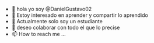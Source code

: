 - 👋 hola yo soy @DanielGustavo02
- 👀 Estoy interesado en aprender y compartir lo aprendido
- 🌱 Actualmente solo soy un estudiante 
- 💞️ deseo colaborar con todo el que lo precise
- 📫 How to reach me ...

<!---
DanielGustavo02/DanielGustavo02 is a ✨ special ✨ repository because its `README.md` (this file) appears on your GitHub profile.
You can click the Preview link to take a look at your changes.
--->

